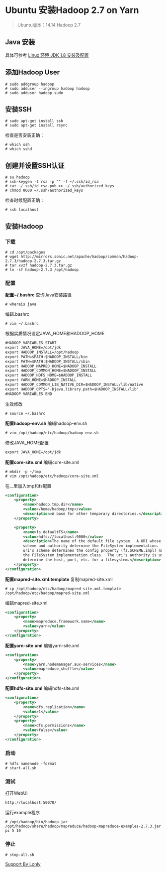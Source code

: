 # Ubuntu 安装Hadoop 2.7 on Yarn

> Ubuntu版本：14.14
> Hadoop 2.7
> 

## Java 安装
具体可参考 [Linux 环境 JDK 1.8 安装及配置](https://github.com/lonly197/docs/blob/master/Linux%20%E7%8E%AF%E5%A2%83%20JDK%201.8%20%E5%AE%89%E8%A3%85%E5%8F%8A%E9%85%8D%E7%BD%AE.md)


## 添加Hadoop User
```
# sudo addgroup hadoop
# sudo adduser --ingroup hadoop hadoop
# sudo adduser hadoop sudo
```

## 安装SSH
```
# sudo apt-get install ssh
# sudo apt-get install rsync
```

检查是否安装正确：
```
# which ssh
# which sshd
```

## 创建并设置SSH认证
```
# su hadoop
# ssh-keygen -t rsa -p "" -f ~/.ssh/id_rsa
# cat ~/.ssh/id_rsa.pub >> ~/.ssh/authorized_keys
# chmod 0600 ~/.ssh/authorized_keys
```

检查时候配置正确：
```
# ssh localhost
```

## 安装Hadoop

### 下载
```
# cd /opt/packages
# wget http://mirrors.sonic.net/apache/hadoop/common/hadoop-2.7.3/hadoop-2.7.3.tar.gz
# tar xvzf hadoop-2.7.3.tar.gz
# ln -sf hadoop-2.7.3 /opt/hadoop
```

### 配置

**配置~/.bashrc**
查询Java安装路径
```
# whereis java
```
编辑.bashrc
```
# vim ~/.bashrc
```
根据实质情况设定JAVA_HOME和HADOOP_HOME
```XML
#HADOOP VARIABLES START
export JAVA_HOME=/opt/jdk
export HADOOP_INSTALL=/opt/hadoop
export PATH=$PATH:$HADOOP_INSTALL/bin
export PATH=$PATH:$HADOOP_INSTALL/sbin
export HADOOP_MAPRED_HOME=$HADOOP_INSTALL
export HADOOP_COMMON_HOME=$HADOOP_INSTALL
export HADOOP_HDFS_HOME=$HADOOP_INSTALL
export YARN_HOME=$HADOOP_INSTALL
export HADOOP_COMMON_LIB_NATIVE_DIR=$HADOOP_INSTALL/lib/native
export HADOOP_OPTS="-Djava.library.path=$HADOOP_INSTALL/lib"
#HADOOP VARIABLES END
```
生效修改
```
# source ~/.bashrc
```

**配置hadoop-env.sh**
编辑hadoop-env.sh
```
# vim /opt/hadoop/etc/hadoop/hadoop-env.sh
```
修改JAVA_HOME配置
```XML
export JAVA_HOME=/opt/jdk
```

**配置core-site.xml**
编辑core-site.xml
```
# mkdir -p ~/tmp
# vim /opt/hadoop/etc/hadoop/core-site.xml
```
在_<configuration>_里加入tmp和fs配置
```XML
<configuration>
    <property>
        <name>hadoop.tmp.dir</name>
        <value>/home/hadoop/tmp</value>
        <description>A base for other temporary directories.</description>
    </property>

    <property>
        <name>fs.defaultFS</name>
        <value>hdfs://localhost:9000</value>
        <description>The name of the default file system.  A URI whose
        scheme and authority determine the FileSystem implementation.  The
        uri's scheme determines the config property (fs.SCHEME.impl) naming
        the FileSystem implementation class.  The uri's authority is used to
        determine the host, port, etc. for a filesystem.</description>
    </property>
</configuration>
```

**配置mapred-site.xml.template**
复制mapred-site.xml
```
# cp /opt/hadoop/etc/hadoop/mapred-site.xml.template /opt/hadoop/etc/hadoop/mapred-site.xml
```
编辑mapred-site.xml
```XML
<configuration>
    <property>
        <name>mapreduce.framework.name</name>
        <value>yarn</value>
    </property>
</configuration>
```

**配置yarn-site.xml**
编辑yarn-site.xml
```XML
<configuration>
    <property>
        <name>yarn.nodemanager.aux-services</name>
        <value>mapreduce_shuffle</value>
    </property>
</configuration>
```

**配置hdfs-site.xml**
编辑hdfs-site.xml
```XML
<configuration>
    <property>
        <name>dfs.replication</name>
        <value>1</value>
    </property>
    <property>
        <name>dfs.permissions</name>
        <value>false</value>
    </property>
</configuration>
```

### 启动
```
# hdfs namenode -format
# start-all.sh
```

### 测试
打开WebUI
```
http://localhost:50070/
```
运行example程序
```
# /opt/hadoop/bin/hadoop jar /opt/hadoop/share/hadoop/mapreduce/hadoop-mapreduce-examples-2.7.3.jar pi 5 10
```

### 停止
```
# stop-all.sh
```

[Support By Lonly](mailto:lonly197@gmail.com)